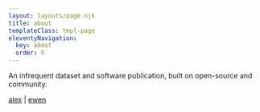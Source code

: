 ```yaml
---
layout: layouts/page.njk
title: about
templateClass: tmpl-page
eleventyNavigation:
  key: about
  order: 5
---
```


An infrequent dataset and software publication, built on open-source and community.

[alex](https://twitter.com/AlexBaiden1) | [ewen](https://twitter.com/ewen_)
